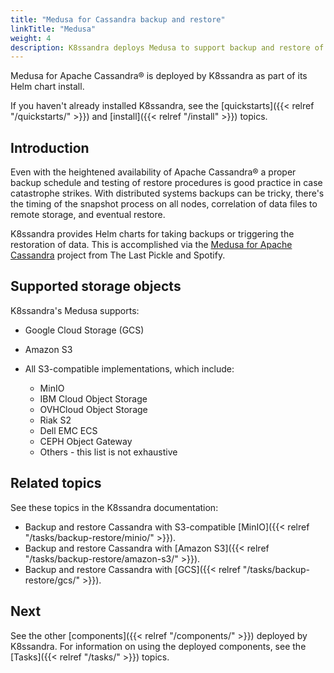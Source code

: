 ```yaml
---
title: "Medusa for Cassandra backup and restore"
linkTitle: "Medusa"
weight: 4
description: K8ssandra deploys Medusa to support backup and restore of Apache Cassandra&reg; tables.
---
```


Medusa for Apache Cassandra&reg; is deployed by K8ssandra as part of its Helm chart install. 

If you haven't already installed K8ssandra, see the [quickstarts]({{< relref "/quickstarts/" >}}) and [install]({{< relref "/install" >}}) topics.

## Introduction

Even with the heightened availability of Apache Cassandra® a proper backup schedule and testing of restore procedures is good practice in case catastrophe strikes. With distributed systems backups can be tricky, there's the timing of the snapshot process on all nodes, correlation of data files to remote storage, and eventual restore.

K8ssandra provides Helm charts for taking backups or triggering the restoration of data. This is accomplished via the [Medusa for Apache Cassandra](https://github.com/thelastpickle/cassandra-medusa) project from The Last Pickle and Spotify.

## Supported storage objects

K8ssandra's Medusa supports:

* Google Cloud Storage (GCS)

* Amazon S3  

* All S3-compatible implementations, which include:

  * MinIO 
  * IBM Cloud Object Storage
  * OVHCloud Object Storage
  * Riak S2
  * Dell EMC ECS
  * CEPH Object Gateway
  * Others - this list is not exhaustive

## Related topics

See these topics in the K8ssandra documentation:

* Backup and restore Cassandra with S3-compatible [MinIO]({{< relref "/tasks/backup-restore/minio/" >}}).
* Backup and restore Cassandra with [Amazon S3]({{< relref "/tasks/backup-restore/amazon-s3/" >}}).
* Backup and restore Cassandra with [GCS]({{< relref "/tasks/backup-restore/gcs/" >}}).

## Next

See the other [components]({{< relref "/components/" >}}) deployed by K8ssandra. For information on using the deployed components, see the [Tasks]({{< relref "/tasks/" >}}) topics.
